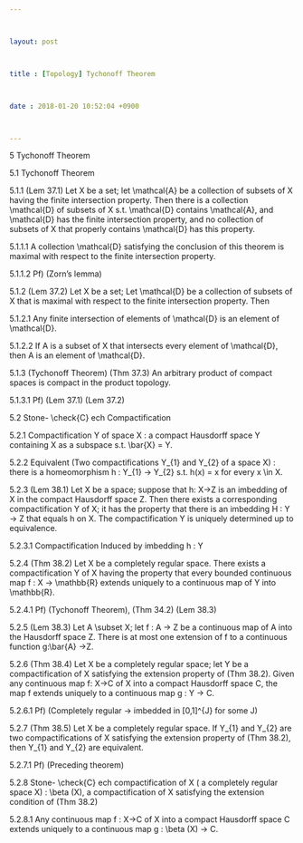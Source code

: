 ```yaml
---



layout: post



title : [Topology] Tychonoff Theorem



date : 2018-01-20 10:52:04 +0900



---
```


5	Tychonoff Theorem

5.1	Tychonoff Theorem

5.1.1	(Lem 37.1) Let X be a set; let \mathcal{A} be a collection of subsets of X having the finite intersection property. Then there is a collection \mathcal{D} of subsets of X s.t. \mathcal{D} contains \mathcal{A}, and \mathcal{D} has the finite intersection property, and no collection of subsets of X that properly contains \mathcal{D} has this property.

5.1.1.1	A collection \mathcal{D} satisfying the conclusion of this theorem is maximal with respect to the finite intersection property.

5.1.1.2	Pf) (Zorn’s lemma) 

5.1.2	(Lem 37.2) Let X be a set; Let \mathcal{D} be a collection of subsets of X that is maximal with respect to the finite intersection property. Then

5.1.2.1	Any finite intersection of elements of \mathcal{D} is an element of \mathcal{D}.

5.1.2.2	If A is a subset of X that intersects every element of \mathcal{D}, then A is an element of \mathcal{D}.

5.1.3	(Tychonoff Theorem) (Thm 37.3) An arbitrary product of compact spaces is compact in the product topology.

5.1.3.1	Pf) (Lem 37.1) (Lem 37.2)

5.2	Stone- \check{C} ech Compactification

5.2.1	Compactification Y of space X : a compact Hausdorff space Y containing X as a subspace s.t. \bar{X} = Y. 

5.2.2	Equivalent (Two compactifications Y_{1} and Y_{2} of a space X) : there is a homeomorphism h : Y_{1} -> Y_{2} s.t. h(x) = x for every x \in X.

5.2.3	(Lem 38.1) Let X be a space; suppose that h: X->Z is an imbedding of X in the compact Hausdorff space Z. Then there exists a corresponding compactification Y of X; it has the property that there is an imbedding H : Y -> Z that equals h on X. The compactification Y is uniquely determined up to equivalence.

5.2.3.1	Compactification Induced by imbedding h : Y

5.2.4	(Thm 38.2) Let X be a completely regular space. There exists a compactification Y of X having the property that every bounded continuous map f : X -> \mathbb{R} extends uniquely to a continuous map of Y into \mathbb{R}.

5.2.4.1	Pf) (Tychonoff Theorem), (Thm 34.2) (Lem 38.3)

5.2.5	(Lem 38.3) Let A \subset X; let f : A -> Z be a continuous map of A into the Hausdorff space Z. There is at most one extension of f to a continuous function g:\bar{A} ->Z.

5.2.6	(Thm 38.4) Let X be a completely regular space; let Y be a compactification of X satisfying the extension property of (Thm 38.2). Given any continuous map f: X->C of X into a compact Hausdorff space C, the map f extends uniquely to a continuous map g : Y -> C.

5.2.6.1	Pf) (Completely regular -> imbedded in [0,1]^{J} for some J)

5.2.7	(Thm 38.5) Let X be a completely regular space. If Y_{1} and Y_{2} are two compactifications of X satisfying the extension property of (Thm 38.2), then Y_{1} and Y_{2} are equivalent.

5.2.7.1	Pf) (Preceding theorem)

5.2.8	Stone- \check{C} ech compactification of X ( a completely regular space X) : \beta (X),  a compactification of X satisfying the extension condition of (Thm 38.2)

5.2.8.1	Any continuous map f : X->C of X into a compact Hausdorff space C extends uniquely to a continuous map g : \beta (X) -> C.

